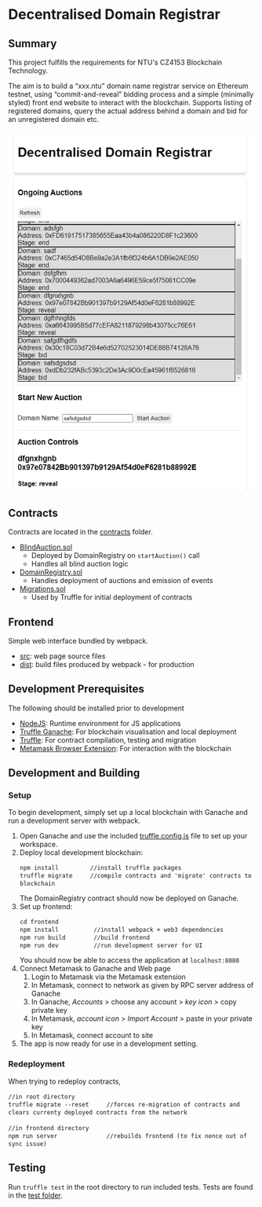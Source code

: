 # Decentralised Domain Registrar

## Summary
This project fulfills the requirements for NTU's CZ4153 Blockchain Technology.

The aim is to build a “xxx.ntu” domain name registrar service on Ethereum testnet, using “commit-and-reveal” bidding process and a simple (minimally styled) front end website to interact with the blockchain. Supports listing of registered domains, query the actual address behind a domain and bid for an unregistered domain etc.

![application screen shot](assets/images/Screenshot%202020-10-30%20003207.png)

## Contracts
Contracts are located in the [contracts](contracts) folder.
- [BlindAuction.sol](contracts/BlindAuction.sol)
    - Deployed by DomainRegistry on ```startAuction()``` call
    - Handles all blind auction logic
- [DomainRegistry.sol](contracts/DomainRegistry.sol)
    - Handles deployment of auctions and emission of events
- [Migrations.sol](contracts/Migrations.sol)
    - Used by Truffle for initial deployment of contracts
    
## Frontend
Simple web interface bundled by webpack.
- [src](frontend/src): web page source files
- [dist](frontend/dist): build files produced by webpack - for production

## Development Prerequisites
The following should be installed prior to development
 - [NodeJS](https://nodejs.org/en/): Runtime environment for JS applications
 - [Truffle Ganache](https://www.trufflesuite.com/ganache): For blockchain visualisation and local deployment
 - [Truffle](https://www.trufflesuite.com/truffle): For contract compilation, testing and migration
 - [Metamask Browser Extension](https://chrome.google.com/webstore/detail/metamask/nkbihfbeogaeaoehlefnkodbefgpgknn?hl=en): For interaction with the blockchain

## Development and Building
### Setup
To begin development, simply set up a local blockchain with Ganache and run
a development server with webpack.
1. Open Ganache and use the included [truffle.config.js](truffle-config.js) file to set up your workspace.
2. Deploy local development blockchain:
   ```
   npm install         //install truffle packages
   truffle migrate     //compile contracts and 'migrate' contracts to blockchain
   ```
    The DomainRegistry contract should now be deployed on Ganache.
3. Set up frontend:
   ```
   cd frontend
   npm install          //install webpack + web3 dependencies
   npm run build        //build frontend
   npm run dev          //run development server for UI
   ```
   You should now be able to access the application at ```localhost:8080```
4. Connect Metamask to Ganache and Web page
   1. Login to Metamask via the Metamask extension
   2. In Metamask, connect to network as given by RPC server address of Ganache
   3. In Ganache, *Accounts* > choose any account > *key icon* > copy private key
   4. In Metamask, *account icon* > *Import Account* > paste in your private key
   5. In Metamask, connect account to site
5. The app is now ready for use in a development setting.

### Redeployment
When trying to redeploy contracts,
```
//in root directory
truffle migrate --reset     //forces re-migration of contracts and clears currenty deployed contracts from the network

//in frontend directory
npm run server              //rebuilds frontend (to fix nonce out of sync issue)
```

## Testing
Run ```truffle test``` in the root directory to run included tests. Tests are found in the [test folder](test).